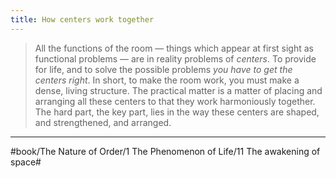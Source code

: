 ```yaml
---
title: How centers work together
---
```


> All the functions of the room — things which appear at first sight as functional problems — are in reality problems of *centers*. To provide for life, and to solve the possible problems *you have to get the centers right*. In short, to make the room work, you must make a dense, living structure. The practical matter is a matter of placing and arranging all these centers to that they work harmoniously together. The hard part, the key part, lies in the way these centers are shaped, and strengthened, and arranged.

---

#book/The Nature of Order/1 The Phenomenon of Life/11 The awakening of space#